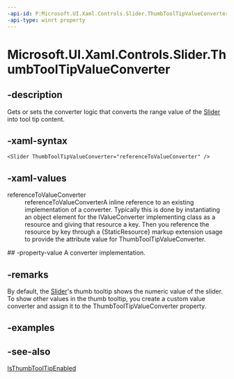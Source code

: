 ```yaml
---
-api-id: P:Microsoft.UI.Xaml.Controls.Slider.ThumbToolTipValueConverter
-api-type: winrt property
---
```


<!-- Property syntax
public Windows.UI.Xaml.Data.IValueConverter ThumbToolTipValueConverter { get;  set; }
-->

# Microsoft.UI.Xaml.Controls.Slider.ThumbToolTipValueConverter

## -description
Gets or sets the converter logic that converts the range value of the [Slider](slider.md) into tool tip content.

## -xaml-syntax
```xaml
<Slider ThumbToolTipValueConverter="referenceToValueConverter" />
```


## -xaml-values
<dl><dt>referenceToValueConverter</dt><dd>referenceToValueConverterA inline reference to an existing implementation of a converter. Typically this is done by instantiating an object element for the IValueConverter implementing class as a resource and giving that resource a key. Then you reference the resource by key through a {StaticResource} markup extension usage to provide the attribute value for ThumbToolTipValueConverter.</dd>
</dl>
## -property-value
A converter implementation.

## -remarks
By default, the [Slider](slider.md)'s thumb tooltip shows the numeric value of the slider. To show other values in the thumb tooltip, you create a custom value converter and assign it to the ThumbToolTipValueConverter property.

## -examples

## -see-also
[IsThumbToolTipEnabled](slider_isthumbtooltipenabled.md)
